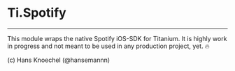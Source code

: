 # Ti.Spotify
---

This module wraps the native Spotify iOS-SDK for Titanium. It is highly work in
progress and not meant to be used in any production project, yet. 🔥

(c) Hans Knoechel (@hansemannn)